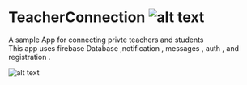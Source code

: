 #  TeacherConnection ![alt text](https://ibb.co/Z1wyMpG)

A sample App for connecting privte teachers and students   
This app uses firebase Database ,notification , messages , auth , and registration . 

![alt text](https://imgur.com/z0G7F4R)
